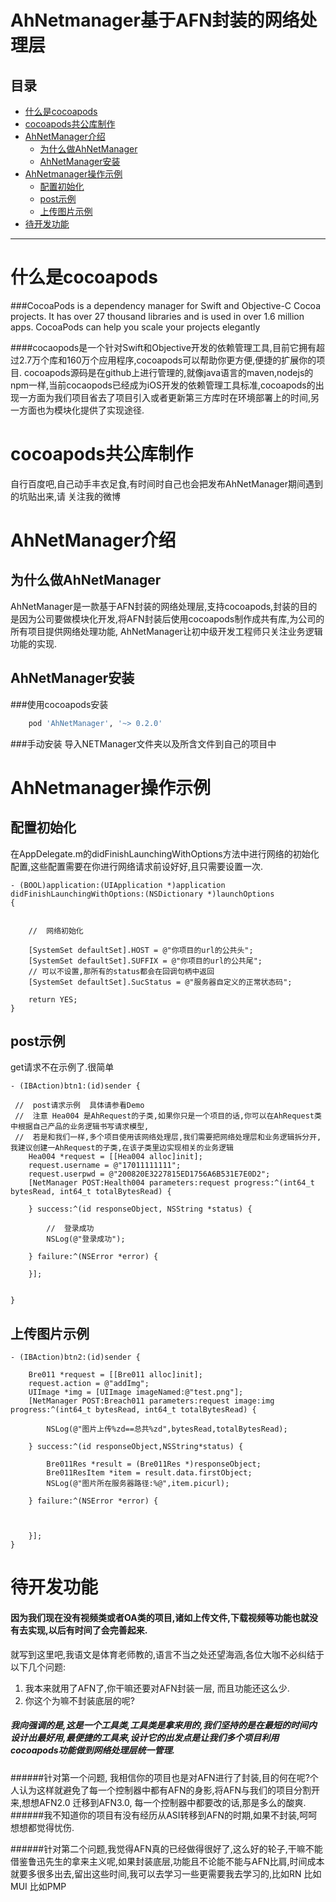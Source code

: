 AhNetmanager基于AFN封装的网络处理层
===
## 目录
* [什么是cocoapods](#what_cocoa)
* [cocoapods共公库制作](#make_coca)
* [AhNetManager介绍](#intro_ahnet)
	* [为什么做AhNetManager](#dowhat_ahnet)
	* [AhNetManager安装](#install_ahnet) 
* [AhNetmanager操作示例](#examples_ahnet)
	* [配置初始化](#set_ahnet)
	* [post示例](#post_ahnet)
	* [上传图片示例](#postimg_ahnet)  
* [待开发功能](#undo_ahnet)
	
	
---

# <a id="what_cocoa"></a> 什么是cocoapods

###CocoaPods is a dependency manager for Swift and Objective-C Cocoa projects. It has over 27 thousand libraries and is used in over 1.6 million apps. CocoaPods can help you scale your projects elegantly

####cocaopods是一个针对Swift和Objective开发的依赖管理工具,目前它拥有超过2.7万个库和160万个应用程序,cocoapods可以帮助你更方便,便捷的扩展你的项目.
cocoapods源码是在github上进行管理的,就像java语言的maven,nodejs的npm一样,当前cocaopods已经成为iOS开发的依赖管理工具标准,cocoapods的出现一方面为我们项目省去了项目引入或者更新第三方库时在环境部署上的时间,另一方面也为模块化提供了实现途径.

# <a id="make_coca"></a> cocoapods共公库制作

 自行百度吧,自己动手丰衣足食,有时间时自己也会把发布AhNetManager期间遇到的坑贴出来,请 
<a id="http://weibo.com/u/6042582447?topnav=1&wvr=6&topsug=1&is_hot=1">关注我的微博</a>
 
# <a id="intro_ahnet"></a> AhNetManager介绍
## <a id="dowhat_ahnet"></a> 为什么做AhNetManager

 AhNetManager是一款基于AFN封装的网络处理层,支持cocoapods,封装的目的是因为公司要做模块化开发,将AFN封装后使用cocoapods制作成共有库,为公司的所有项目提供网络处理功能, AhNetManager让初中级开发工程师只关注业务逻辑功能的实现.
## <a id="install_ahnet"></a> AhNetManager安装
###使用cocoapods安装
```ruby
	pod 'AhNetManager', '~> 0.2.0'
```
###手动安装
 导入NETManager文件夹以及所含文件到自己的项目中
# <a id="examples_ahnet"></a> AhNetmanager操作示例
## <a id="set_ahnet"></a> 配置初始化
在AppDelegate.m的didFinishLaunchingWithOptions方法中进行网络的初始化配置,这些配置需要在你进行网络请求前设好好,且只需要设置一次.

```objc
- (BOOL)application:(UIApplication *)application didFinishLaunchingWithOptions:(NSDictionary *)launchOptions
{
    
    
    //  网络初始化
    
    [SystemSet defaultSet].HOST = @"你项目的url的公共头";
    [SystemSet defaultSet].SUFFIX = @"你项目的url的公共尾";
    // 可以不设置,那所有的status都会在回调句柄中返回
    [SystemSet defaultSet].SucStatus = @"服务器自定义的正常状态码";
    
    return YES;
}
``` 
## <a id="post_ahnet"></a> post示例

get请求不在示例了.很简单

```objc
- (IBAction)btn1:(id)sender {
    
 //  post请求示例  具体请参看Demo 
 //  注意 Hea004 是AhRequest的子类,如果你只是一个项目的话,你可以在AhRequest类中根据自己产品的业务逻辑书写请求模型,
 //  若是和我们一样,多个项目使用该网络处理层,我们需要把网络处理层和业务逻辑拆分开,我建议创建一AhRequest的子类,在该子类里边实现相关的业务逻辑
    Hea004 *request = [[Hea004 alloc]init];
    request.username = @"17011111111";
    request.userpwd = @"200820E3227815ED1756A6B531E7E0D2";
    [NetManager POST:Health004 parameters:request progress:^(int64_t bytesRead, int64_t totalBytesRead) {
        
    } success:^(id responseObject, NSString *status) {
        
        //  登录成功
        NSLog(@"登录成功");
        
    } failure:^(NSError *error) {
        
    }];
    
    
}
``` 
## <a id="postimg_ahnet"></a> 上传图片示例

```objc
- (IBAction)btn2:(id)sender {
    
    Bre011 *request = [[Bre011 alloc]init];
    request.action = @"addImg";
    UIImage *img = [UIImage imageNamed:@"test.png"];
    [NetManager POST:Breach011 parameters:request image:img progress:^(int64_t bytesRead, int64_t totalBytesRead) {
        
        NSLog(@"图片上传%zd==总共%zd",bytesRead,totalBytesRead);
        
    } success:^(id responseObject,NSString*status) {
        
        Bre011Res *result = (Bre011Res *)responseObject;
        Bre011ResItem *item = result.data.firstObject;
        NSLog(@"图片所在服务器路径:%@",item.picurl);
        
    } failure:^(NSError *error) {
        
        
        
    }];
}
```
# <a id="undo_ahnet"></a> 待开发功能
####  因为我们现在没有视频类或者OA类的项目,诸如上传文件,下载视频等功能也就没有去实现,以后有时间了会完善起来.

就写到这里吧,我语文是体育老师教的,语言不当之处还望海涵,各位大咖不必纠结于以下几个问题:

1. 我本来就用了AFN了,你干嘛还要对AFN封装一层, 而且功能还这么少.
2. 你这个为嘛不封装底层的呢?



##### 我向强调的是,这是一个工具类,工具类是拿来用的,我们坚持的是在最短的时间内设计出最好用,最便捷的工具来,设计它的出发点是让我们多个项目利用cocoapods功能做到网络处理层统一管理.

######针对第一个问题, 我相信你的项目也是对AFN进行了封装,目的何在呢?个人认为这样就避免了每一个控制器中都有AFN的身影,将AFN与我们的项目分割开来,想想AFN2.0 迁移到AFN3.0, 每一个控制器中都要改的话,那是多么的酸爽.
######我不知道你的项目有没有经历从ASI转移到AFN的时期,如果不封装,呵呵 想想都觉得忧伤.

######针对第二个问题,我觉得AFN真的已经做得很好了,这么好的轮子,干嘛不能借鉴鲁迅先生的拿来主义呢,如果封装底层,功能且不论能不能与AFN比肩,时间成本就要多很多出去,留出这些时间,我可以去学习一些更需要我去学习的,比如RN  比如MUI 比如PMP



 

 
 


